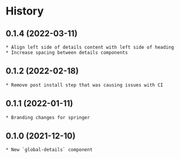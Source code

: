 # History

## 0.1.4 (2022-03-11)
    * Align left side of details content with left side of heading
    * Increase spacing between details components

## 0.1.2 (2022-02-18)
    * Remove post install step that was causing issues with CI

## 0.1.1 (2022-01-11)
    * Branding changes for springer

## 0.1.0 (2021-12-10)
    * New `global-details` component
